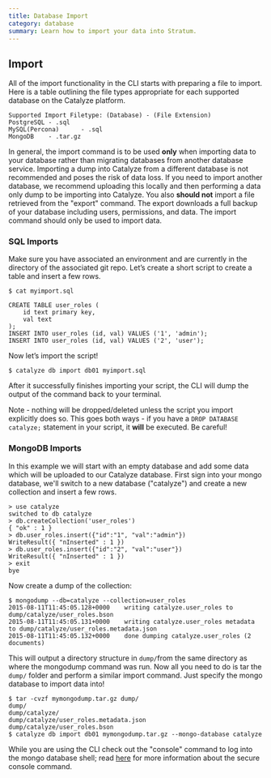 ```yaml
---
title: Database Import
category: database
summary: Learn how to import your data into Stratum.
---
```


## Import
All of the import functionality in the CLI starts with preparing a file to import. Here is a table outlining the file types appropriate for each supported database on the Catalyze platform.

```
Supported Import Filetype: (Database) - (File Extension)
PostgreSQL - .sql
MySQL(Percona)      - .sql
MongoDB    - .tar.gz
```

In general, the import command is to be used **only** when importing data to your database rather than migrating databases from another database service. Importing a dump into Catalyze from a different database is not recommended and poses the risk of data loss. If you need to import another database, we recommend uploading this locally and then performing a data only dump to be importing into Catalyze. You also **should not** import a file retrieved from the "export" command. The export downloads a full backup of your database including users, permissions, and data. The import command should only be used to import data.

### SQL Imports
Make sure you have associated an environment and are currently in the directory of the associated git repo. Let’s create a short script to create a table and insert a few rows.

```
$ cat myimport.sql

CREATE TABLE user_roles (
    id text primary key,
    val text
);
INSERT INTO user_roles (id, val) VALUES ('1', 'admin');
INSERT INTO user_roles (id, val) VALUES ('2', 'user');
```

Now let’s import the script!

```
$ catalyze db import db01 myimport.sql
```

After it successfully finishes importing your script, the CLI will dump the output of the command back to your terminal.

Note - nothing will be dropped/deleted unless the script you import explicitly does so. This goes both ways - if you have a `DROP DATABASE catalyze;` statement in your script, it **will** be executed. Be careful!

### MongoDB Imports

In this example we will start with an empty database and add some data which will be uploaded to our Catalyze database. First sign into your mongo database, we'll switch to a new database ("catalyze") and create a new collection and insert a few rows.

```
> use catalyze
switched to db catalyze
> db.createCollection('user_roles')
{ "ok" : 1 }
> db.user_roles.insert({"id":"1", "val":"admin"})
WriteResult({ "nInserted" : 1 })
> db.user_roles.insert({"id":"2", "val":"user"})
WriteResult({ "nInserted" : 1 })
> exit
bye
```

Now create a dump of the collection:

```
$ mongodump --db=catalyze --collection=user_roles
2015-08-11T11:45:05.128+0000    writing catalyze.user_roles to dump/catalyze/user_roles.bson
2015-08-11T11:45:05.131+0000    writing catalyze.user_roles metadata to dump/catalyze/user_roles.metadata.json
2015-08-11T11:45:05.132+0000    done dumping catalyze.user_roles (2 documents)
```

This will output a directory structure in `dump/`from the same directory as where the mongodump command was run. Now all you need to do is tar the `dump/` folder and perform a similar import command. Just specify the mongo database to import data into!

```
$ tar -cvzf mymongodump.tar.gz dump/
dump/
dump/catalyze/
dump/catalyze/user_roles.metadata.json
dump/catalyze/user_roles.bson
$ catalyze db import db01 mymongodump.tar.gz --mongo-database catalyze
```

While you are using the CLI check out the "console" command to log into the mongo database shell; read [here](/paas/paas-cli-reference/console/#console) for more information about the secure console command.
